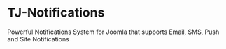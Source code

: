 # TJ-Notifications
Powerful Notifications System for Joomla that supports Email, SMS, Push and Site Notifications
